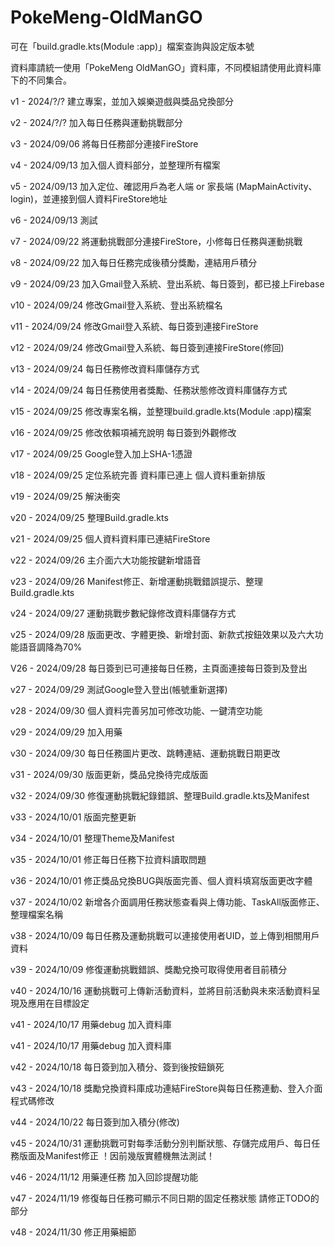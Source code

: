 # PokeMeng-OldManGO

可在「build.gradle.kts(Module :app)」檔案查詢與設定版本號

資料庫請統一使用「PokeMeng OldManGO」資料庫，不同模組請使用此資料庫下的不同集合。

v1 - 2024/?/? 建立專案，並加入娛樂遊戲與獎品兌換部分

v2 - 2024/?/? 加入每日任務與運動挑戰部分

v3 - 2024/09/06 將每日任務部分連接FireStore

v4 - 2024/09/13 加入個人資料部分，並整理所有檔案

v5 - 2024/09/13 加入定位、確認用戶為老人端 or 家長端 (MapMainActivity、login)，並連接到個人資料FireStore地址

v6 - 2024/09/13 測試

v7 - 2024/09/22 將運動挑戰部分連接FireStore，小修每日任務與運動挑戰

v8 - 2024/09/22 加入每日任務完成後積分獎勵，連結用戶積分

v9 - 2024/09/23 加入Gmail登入系統、登出系統、每日簽到，都已接上Firebase

v10 - 2024/09/24 修改Gmail登入系統、登出系統檔名

v11 - 2024/09/24 修改Gmail登入系統、每日簽到連接FireStore

v12 - 2024/09/24 修改Gmail登入系統、每日簽到連接FireStore(修回)

v13 - 2024/09/24 每日任務修改資料庫儲存方式

v14 - 2024/09/24 每日任務使用者獎勵、任務狀態修改資料庫儲存方式

v15 - 2024/09/25 修改專案名稱，並整理build.gradle.kts(Module :app)檔案

v16 - 2024/09/25 修改依賴項補充說明 每日簽到外觀修改

v17 - 2024/09/25 Google登入加上SHA-1憑證

v18 - 2024/09/25 定位系統完善 資料庫已連上 個人資料重新排版

v19 - 2024/09/25 解決衝突

v20 - 2024/09/25 整理Build.gradle.kts

v21 - 2024/09/25 個人資料資料庫已連結FireStore

v22 - 2024/09/26 主介面六大功能按鍵新增語音

v23 - 2024/09/26 Manifest修正、新增運動挑戰錯誤提示、整理Build.gradle.kts

v24 - 2024/09/27 運動挑戰步數紀錄修改資料庫儲存方式

v25 - 2024/09/28 版面更改、字體更換、新增封面、新款式按鈕效果以及六大功能語音調降為70%

V26 - 2024/09/28 每日簽到已可連接每日任務，主頁面連接每日簽到及登出

v27 - 2024/09/29 測試Google登入登出(帳號重新選擇)

v28 - 2024/09/30 個人資料完善另加可修改功能、一鍵清空功能

v29 - 2024/09/29 加入用藥

v30 - 2024/09/30 每日任務圖片更改、跳轉連結、運動挑戰日期更改

v31 - 2024/09/30 版面更新，獎品兌換待完成版面

v32 - 2024/09/30 修復運動挑戰紀錄錯誤、整理Build.gradle.kts及Manifest

v33 - 2024/10/01 版面完整更新

v34 - 2024/10/01 整理Theme及Manifest

v35 - 2024/10/01 修正每日任務下拉資料讀取問題

v36 - 2024/10/01 修正獎品兌換BUG與版面完善、個人資料填寫版面更改字體

v37 - 2024/10/02 新增各介面調用任務狀態查看與上傳功能、TaskAll版面修正、整理檔案名稱

v38 - 2024/10/09 每日任務及運動挑戰可以連接使用者UID，並上傳到相關用戶資料

v39 - 2024/10/09 修復運動挑戰錯誤、獎勵兌換可取得使用者目前積分

v40 - 2024/10/16 運動挑戰可上傳新活動資料，並將目前活動與未來活動資料呈現及應用在目標設定

v41 - 2024/10/17 用藥debug 加入資料庫

v41 - 2024/10/17 用藥debug 加入資料庫

v42 - 2024/10/18 每日簽到加入積分、簽到後按鈕鎖死

v43 - 2024/10/18 獎勵兌換資料庫成功連結FireStore與每日任務連動、登入介面程式碼修改

v44 - 2024/10/22 每日簽到加入積分(修改)

v45 - 2024/10/31 運動挑戰可對每季活動分別判斷狀態、存儲完成用戶、每日任務版面及Manifest修正
！因前幾版實體機無法測試！

v46 - 2024/11/12 用藥連任務 加入回診提醒功能

v47 - 2024/11/19 修復每日任務可顯示不同日期的固定任務狀態
請修正TODO的部分

v48 - 2024/11/30 修正用藥細節